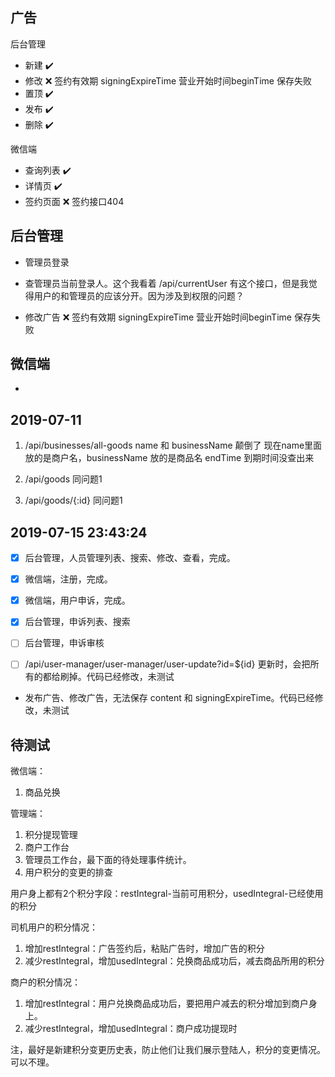## 广告

后台管理

- 新建 ✔️
- 修改 ❌ 签约有效期 signingExpireTime 营业开始时间beginTime 保存失败
- 置顶 ✔️
- 发布 ✔️
- 删除 ✔️


微信端

- 查询列表 ✔️
- 详情页 ✔️
- 签约页面 ❌ 签约接口404



## 后台管理
- 管理员登录
- 查管理员当前登录人。这个我看着 /api/currentUser 有这个接口，但是我觉得用户的和管理员的应该分开。因为涉及到权限的问题？

- 修改广告 ❌ 签约有效期 signingExpireTime 营业开始时间beginTime 保存失败


## 微信端

- 


## 2019-07-11

1. /api/businesses/all-goods 
 name 和 businessName 颠倒了
 现在name里面放的是商户名，businessName 放的是商品名
 endTime 到期时间没查出来

2. /api/goods 同问题1

3. /api/goods/{:id} 同问题1



## 2019-07-15 23:43:24

- [x] 后台管理，人员管理列表、搜索、修改、查看，完成。
- [x] 微信端，注册，完成。
- [x] 微信端，用户申诉，完成。
- [x] 后台管理，申诉列表、搜索
- [ ] 后台管理，申诉审核

- [ ] /api/user-manager/user-manager/user-update?id=${id} 更新时，会把所有的都给刷掉。代码已经修改，未测试

- 发布广告、修改广告，无法保存 content 和 signingExpireTime。代码已经修改，未测试

## 待测试
微信端：
1. 商品兑换

管理端：
1. 积分提现管理
2. 商户工作台
3. 管理员工作台，最下面的待处理事件统计。
4. 用户积分的变更的排查

用户身上都有2个积分字段：restIntegral-当前可用积分，usedIntegral-已经使用的积分

司机用户的积分情况：

1. 增加restIntegral：广告签约后，粘贴广告时，增加广告的积分
2. 减少restIntegral，增加usedIntegral：兑换商品成功后，减去商品所用的积分


商户的积分情况：
1. 增加restIntegral：用户兑换商品成功后，要把用户减去的积分增加到商户身上。
2. 减少restIntegral，增加usedIntegral：商户成功提现时

注，最好是新建积分变更历史表，防止他们让我们展示登陆人，积分的变更情况。可以不理。
